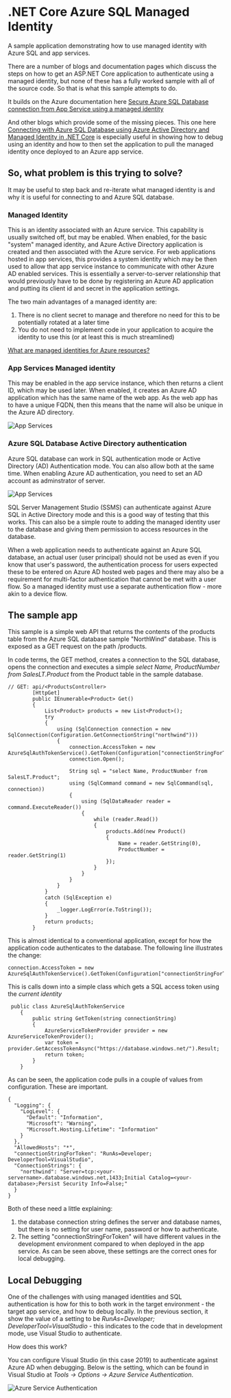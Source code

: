 # .NET Core Azure SQL Managed Identity
A sample application demonstrating how to use managed identity with Azure SQL and app services.

There are a number of blogs and documentation pages which discuss the steps on how to get an ASP.NET Core application to authenticate using a managed identity, but none of these has a fully worked sample with all of the source code. So that is what this sample attempts to do.

It builds on the Azure documentation here
[Secure Azure SQL Database connection from App Service using a managed identity](https://docs.microsoft.com/en-us/azure/app-service/app-service-web-tutorial-connect-msi?tabs=windowsclient%2Cdotnetcore#prerequisites)

And other blogs which provide some of the missing pieces. This one here [Connecting with Azure SQL Database using Azure Active Directory and Managed Identity in .NET Core](https://coderjony.com/blogs/connecting-with-azure-sql-database-using-azure-active-directory-and-managed-identity-in-net-core/) is especially useful in showing how to debug using an identity and how to then set the application to pull the managed identity once deployed to an Azure app service.

## So, what problem is this trying to solve?
It may be useful to step back and re-iterate what managed identity is and why it is useful for connecting to and Azure SQL database.

### Managed Identity
This is an identity associated with an Azure service. This capability is usually switched off, but may be enabled. When enabled, for the basic "system" managed identity, and Azure Active Directory application is created and then associated with the Azure service. For web applications hosted in app services, this provides a system identity which may be then used to allow that app service instance to communicate with other Azure AD enabled services. This is essentially a server-to-server relationship that would previously have to be done by registering an Azure AD application and putting its client id and secret in the application settings.

The two main advantages of a managed identity are:
1. There is no client secret to manage and therefore no need for this to be potentially rotated at a later time
2. You do not need to implement code in your application to acquire the identity to use this (or at least this is much streamlined)

[What are managed identities for Azure resources?](https://docs.microsoft.com/en-us/azure/active-directory/managed-identities-azure-resources/overview)

### App Services Managed identity
This may be enabled in the app service instance, which then returns a client ID, which may be used later. When enabled, it creates an Azure AD application which has the same name of the web app. As the web app has to have a unique FQDN, then this means that the name will also be unique in the Azure AD directory.

![App Services](images/app-service-system-assigned-identity.png "App service managed identity")

### Azure SQL Database Active Directory authentication
Azure SQL database can work in SQL authentication mode or Active Directory (AD) Authentication mode. You can also allow both at the same time. When enabling Azure AD authentication, you need to set an AD account as adminstrator of server.

![App Services](images/sql-server-ad-admin.png "SQL Server Active Diretory administrator")

SQL Server Management Studio (SSMS) can authenticate against Azure SQL in Active Directory mode and this is a good way of testing that this works. This can also be a simple route to adding the managed identity user to the database and giving them permission to access resources in the database.

When a web application needs to authenticate against an Azure SQL database, an actual user (user principal) should not be used as even if you know that user's password, the authentication process for users expected these to be entered on Azure AD hosted web pages and there may also be a requirement for multi-factor authentication that cannot be met with a user flow. So a managed identity must use a separate authentication flow - more akin to a device flow.


## The sample app
This sample is a simple web API that returns the contents of the products table from the Azure SQL database sample "NorthWind" database. This is exposed as a GET request on the path /products.

In code terms, the GET method, creates a connection to the SQL database, opens the connection and executes a simple *select Name, ProductNumber from SalesLT.Product* from the Product table in the sample database.

```
// GET: api/<ProductsController>
        [HttpGet]
        public IEnumerable<Product> Get()
        {
            List<Product> products = new List<Product>();
            try
            {
                using (SqlConnection connection = new SqlConnection(Configuration.GetConnectionString("northwind")))
                {
                    connection.AccessToken = new AzureSqlAuthTokenService().GetToken(Configuration["connectionStringForToken"]);
                    connection.Open();
         
                    String sql = "select Name, ProductNumber from SalesLT.Product";
                    using (SqlCommand command = new SqlCommand(sql, connection))
                    {
                        using (SqlDataReader reader = command.ExecuteReader())
                        {
                            while (reader.Read())
                            {
                                products.Add(new Product()
                                {
                                    Name = reader.GetString(0),
                                    ProductNumber = reader.GetString(1)
                                });
                            }
                        }
                    }
                }
            }
            catch (SqlException e)
            {
                _logger.LogError(e.ToString());
            }
            return products;
        }
```
This is almost identical to a conventional application, except for how the application code authenticates to the database. The following line illustrates the change:
```
connection.AccessToken = new AzureSqlAuthTokenService().GetToken(Configuration["connectionStringForToken"]);
```
This is calls down into a simple class which gets a SQL access token using the *current identity*
```
 public class AzureSqlAuthTokenService
    {
        public string GetToken(string connectionString)
        {
            AzureServiceTokenProvider provider = new AzureServiceTokenProvider();
            var token = provider.GetAccessTokenAsync("https://database.windows.net/").Result;
            return token;
        }
    }
```

As can be seen, the application code pulls in a couple of values from configuration. These are important.

```
{
  "Logging": {
    "LogLevel": {
      "Default": "Information",
      "Microsoft": "Warning",
      "Microsoft.Hosting.Lifetime": "Information"
    }
  },
  "AllowedHosts": "*",
  "connectionStringForToken": "RunAs=Developer; DeveloperTool=VisualStudio",
  "ConnectionStrings": {
    "northwind": "Server=tcp:<your-servername>.database.windows.net,1433;Initial Catalog=<your-database>;Persist Security Info=False;"
  }
}

```
Both of these need a little explaining:
1. the database connection string defines the server and database names, but there is no setting for user name, password or how to authenticate.
2. The setting "connectionStringForToken" will have different values in the development environment compared to when deployed in the app service. As can be seen above, these settings are the correct ones for local debugging.

## Local Debugging
One of the challenges with using managed identities and SQL authentication is how for this to both work in the target environment - the target app service, and how to debug locally. In the previous section, it show the value of a setting to be *RunAs=Developer; DeveloperTool=VisualStudio* - this indicates to the code that in development mode, use Visual Studio to authenticate.

How does this work?

You can configure Visual Studio (in this case 2019) to authenticate against Azure AD when debugging. Below is the setting, which can be found in Visual Studio at *Tools -> Options -> Azure Service Authentication*.

![Azure Service Authentication](images/visual-stuidio-settings.png "Visual Studio Settings")

